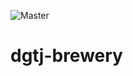 ![Master](https://github.com/DiegoTGJ/dgtj-brewery/actions/workflows/gradle.yml/badge.svg)
# dgtj-brewery
